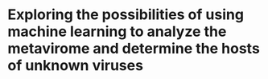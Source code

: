 # Exploring the possibilities of using machine learning to analyze the metavirome and determine the hosts of unknown viruses

